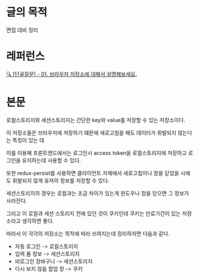 # 글의 목적

면접 대비 정리

# 레퍼런스

[🔍 [단골질문] - 01. 브라우저 저장소에 대해서 설명해보세요.](https://velog.io/@cjh951114/단골질문-01)

# 본문

로컬스토리지와 세션스토리지는 간단한 key와 value를 저장할 수 있는 저장소이다.

이 저장소들은 브라우저에 저장하기 떄문에 새로고침을 해도 데이터가 휘발되지 않는다는 특징이 있는 데 

이를 이용해 프론트엔드에서는 로그인시 access token을 로컬스토리지에 저장하고 로그인을 유지하는데 사용할 수 있다.

또한 redux-persist를 사용하면 클라이언트 자체에서 새로고침이나 창을 닫았을 시에도 휘발되지 않게 유저의 정보를 저장할 수 있다.

세션스토리지의 경우는 로컬과는 조금 차이가 있는게 윈도우나 창을 닫으면 그 정보가 사라진다.

그리고 이 로컬과 세션 스토리지 전에 있던 것이 쿠키인데 쿠키는 만료기간이 있는 저장소라고 생각하면 좋다.

따라서 이 각각의 저장소는 목적에 따라 쓰여지는데 정리하자면 다음과 같다.

- 자동 로그인 -> 로컬스토리지
- 입력 폼 정보 -> 세션스토리지
- 비로그인 장바구니 -> 세션스토리지
- 다시 보지 않음 팝업 창 -> 쿠키

